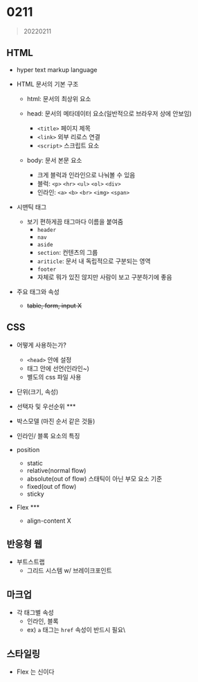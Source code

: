 # 0211

> 20220211

## HTML

* hyper text markup language
* HTML 문서의 기본 구조
  * html: 문서의 최상위 요소
  * head: 문서의 메타데이터 요소(일반적으로 브라우저 상에 안보임)
    * `<title>` 페이지 제목
    * `<link>` 외부 리로스 연결
    * `<script>` 스크립트 요소

  * body: 문서 본문 요소
    * 크게 블럭과 인라인으로 나눠볼 수 있음
    * 블럭: `<p>` `<hr>` `<ul>` `<ol>` `<div>`
    * 인라인: `<a>` `<b>` `<br>` `<img>` `<span>`

* 시맨틱 태그
  * 보기 편하게끔 태그마다 이름을 붙여줌
    * `header`
    *  `nav`
    *  `aside` 
    * `section`: 컨텐츠의 그룹 
    *  `ariticle`: 문서 내 독립적으로 구분되는 영역 
    * `footer`
    * 자체로 뭐가 있진 않지만 사람이 보고 구분하기에 좋음

* 주요 태그와 속성
  * ~~table, form, input X~~



## CSS

* 어떻게 사용하는가?
  * `<head>` 안에 설정
  * 태그 안에 선언(인라인~)
  * 별도의 css 파일 사용
* 단위(크기, 속성)
* 선택자 및 우선순위 ***

* 박스모델 (마진 순서 같은 것들)
* 인라인/ 블록 요소의 특징
* position
  * static
  * relative(normal flow)
  * absolute(out of flow) 스태틱이 아닌 부모 요소 기준
  * fixed(out of flow)
  * sticky
* Flex ***
  * align-content X



## 반응형 웹

* 부트스트랩
  * 그리드 시스템 w/ 브레이크포인트



## 마크업

* 각 태그별 속성
  * 인라인, 블록
  * ex) `a` 태그는 `href` 속성이 반드시 필요\



## 스타일링

* Flex 는 신이다